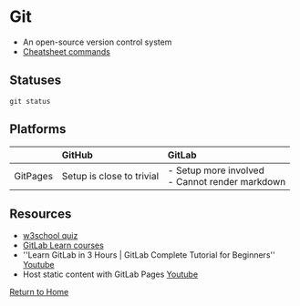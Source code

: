 
# Git

- An open-source version control system
- [Cheatsheet commands](https://education.github.com/git-cheat-sheet-education.pdf)

## Statuses

```git status```



## Platforms

| | GitHub | GitLab | 
| :-- | :-- | :-- |
| GitPages | Setup is close to trivial | - Setup more involved <br>- Cannot render markdown |


## Resources
- [w3school quiz](https://www.w3schools.com/quiztest/quiztest.asp)
- [GitLab Learn courses](https://university.gitlab.com/)
- ''Learn GitLab in 3 Hours | GitLab Complete Tutorial for Beginners'' [Youtube](https://www.youtube.com/watch?si=pKCMMJ2OJDEKVA5J&v=8aV5AxJrHDg&feature=youtu.be)
- Host static content with GitLab Pages [Youtube](https://www.youtube.com/watch?v=Cs6YxW9mr6Y&t=623s)

[Return to Home](https://bccdc-dsi.github.io/Python-Git-workshop/)
